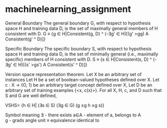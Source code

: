 # machinelearning_assignment
General Boundary
The general boundary G, with respect to hypothesis space H and training
data D, is the set of maximally general members of H consistent with D.
G ≡ {g ∈ H|Consistent(g, D) ^ (-∃g' ∈ H)[(g' >gg) A Consistent(g' ^ D)]}



Specific Boundary
The specific boundary S, with respect to hypothesis space H and training
data D, is the set of minimally general (i.e., maximally specific) members of H
consistent with D.
S ≡ {s ∈ H|Consistent(s, D) ^ (-∃g' ∈ H)[(s' >gs') A Consistent(s' ^ D)]}


Version space representation theorem. 
Let X be an arbitrary set of instances 
Let H be a set of boolean-valued hypotheses defined over X. 
Let c : X → {O, 1) be an arbitrary target concept defined over X, 
Let D be an arbitrary set of training examples {<x, c(x)>}. 
For all X, H, c, and D such that S and G are well defined,

VSHS= {h ∈ H| (∃s ∈ S) (∃g ∈ G) (g ≥g h ≥g s)}

Symbol meaning
∃ -	there exists
a∈A -	element of a, belongs to A	
g - grads angle unit
≡	equivalence	identical to
